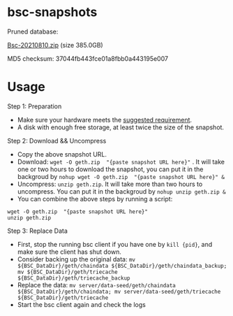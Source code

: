 # bsc-snapshots

Pruned database:

[Bsc-20210810.zip](https://s3.ap-northeast-1.amazonaws.com/dex-bin.bnbstatic.com/geth-20210810.zip?AWSAccessKeyId=AKIAYINE6SBQPUZDDRRO&Expires=1631239918&Signature=ZEYcYdMBFiFsOCU0JfkaBcBD89g%3D) (size 385.0GB)

MD5 checksum: 37044fb443fce01a8fbb0a443195e007

# Usage 

Step 1: Preparation
- Make sure your hardware meets the [suggested requirement](https://docs.binance.org/smart-chain/developer/fullnode.html).
- A disk with enough free storage, at least twice the size of the snapshot.

Step 2: Download && Uncompress
- Copy the above snapshot URL.
- Download:  `wget -O geth.zip  "{paste snapshot URL here}"` . It will take one or two hours to download the snapshot, you can put it in the backgroud by `nohup wget -O geth.zip  "{paste snapshot URL here}" &`
- Uncompress: `unzip geth.zip`. It will take more than two hours to uncompress. You can put it in the backgroud by `nohup unzip geth.zip &`
- You can combine the above steps by running a script:
```
wget -O geth.zip  "{paste snapshot URL here}"
unzip geth.zip
```

Step 3: Replace Data
- First, stop the running bsc client if you have one by `kill {pid}`, and make sure the client has shut down.
- Consider backing up the original data: `mv ${BSC_DataDir}/geth/chaindata ${BSC_DataDir}/geth/chaindata_backup; mv ${BSC_DataDir}/geth/triecache ${BSC_DataDir}/geth/triecache_backup`
- Replace the data: `mv server/data-seed/geth/chaindata ${BSC_DataDir}/geth/chaindata; mv server/data-seed/geth/triecache ${BSC_DataDir}/geth/triecache`
- Start the bsc client again and check the logs


